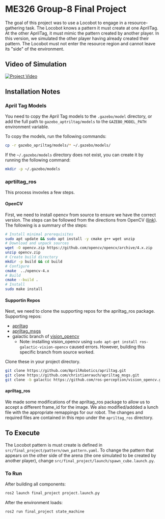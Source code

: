 # ME326 Group-8 Final Project

The goal of this project was to use a Locobot to engage in a resource-gathering task. The Locobot knows a pattern it must create at one AprilTag. At the other AprilTag, it must mimic the pattern created by another player. In this version, we simulated the other player having already created their pattern. The Locobot must not enter the resource region and cannot leave its "side" of the environment.

## Video of Simulation
[![Project Video](https://img.youtube.com/vi/sheLVeNuB7Y/0.jpg)](https://www.youtube.com/watch?v=sheLVeNuB7Y)

## Installation Notes

### April Tag Models
You need to copy the April Tag models to the `.gazebo/model` directory, or add the full path to `gazebo_aptriltag/models` to the `GAZEBO_MODEL_PATH` environment variable.

To copy the models, run the following commands:
```bash
cp -r gazebo_apriltag/models/* ~/.gazebo/models/
```

If the `~/.gazebo/models` directory does not exist, you can create it by running the following command:
```bash
mkdir -p ~/.gazebo/models
```

### aprtiltag_ros
This process invovles a few steps.

#### OpenCV
First, we need to install opencv from source to ensure we have the correct version. The steps can be followed from the directions from OpenCV ([link](https://docs.opencv.org/4.x/d7/d9f/tutorial_linux_install.html)). The following is a summary of the steps:
```bash
# Install minimal prerequisites
sudo apt update && sudo apt install -y cmake g++ wget unzip
# Download and unpack sources
wget -O opencv.zip https://github.com/opencv/opencv/archive/4.x.zip
unzip opencv.zip
# Create build directory
mkdir -p build && cd build
# Configure
cmake  ../opencv-4.x
# Build
cmake --build .
# Install
sudo make install
```

#### Supportin Repos
Next, we need to clone the supporting repos for the apriltag_ros package. Supporting repos:
- [apriltag](https://github.com/AprilRobotics/apriltag)
- [apriltag_msgs](https://github.com/christianrauch/apriltag_msgs)
- galactic branch of [vision_opencv](https://github.com/ros-perception/vision_opencv/tree/galactic)
  - Note: installing vision_opencv using `sudo apt-get install ros-galactic-vision-opencv` caused errors. However, building this specific branch from source worked.

Clone these in your project directory.
```bash
git clone https://github.com/AprilRobotics/apriltag.git
git clone https://github.com/christianrauch/apriltag_msgs.git
git clone -b galactic https://github.com/ros-perception/vision_opencv.git
```

#### apriltag_ros
We made some modifications of the apriltag_ros package to allow us to accept a different frame_id for the image. We also modified/addded a lunch file with the appropriate remappings for our robot. The changes and required files are contained in this repo under the `apriltag_ros` directory.

## To Execute

The Locobot pattern is must create is defined in `src/final_project/pattern/own_pattern.yaml`. To change the pattern that appears on the other side of the arena (the one simulated to be created by another player), change `src/final_project/launch/spawn_cube.launch.py`.

### To Run

After building all components:

```bash
ros2 launch final_project project.launch.py
```

After the environment loads:

```bash
ros2 run final_project state_machine
```